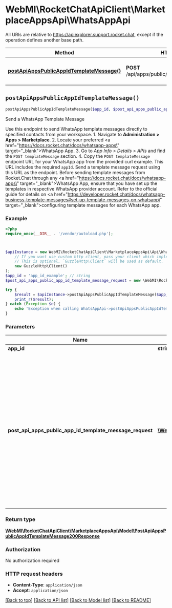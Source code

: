 # WebMI\RocketChatApiClient\MarketplaceAppsApi\WhatsAppApi

All URIs are relative to https://apiexplorer.support.rocket.chat, except if the operation defines another base path.

| Method | HTTP request | Description |
| ------------- | ------------- | ------------- |
| [**postApiAppsPublicAppIdTemplateMessage()**](WhatsAppApi.md#postApiAppsPublicAppIdTemplateMessage) | **POST** /api/apps/public/{appId}/templateMessage | Send a WhatsApp Template Message |


## `postApiAppsPublicAppIdTemplateMessage()`

```php
postApiAppsPublicAppIdTemplateMessage($app_id, $post_api_apps_public_app_id_template_message_request): \WebMI\RocketChatApiClient\MarketplaceAppsApi\Model\PostApiAppsPublicAppIdTemplateMessage200Response
```

Send a WhatsApp Template Message

Use this endpoint to send WhatsApp template messages directly to specified contacts from your workspace.  1. Navigate to **Administration > Apps > Marketplace**. 2. Locate your preferred <a href=\"https://docs.rocket.chat/docs/whatsapp-apps\" target=\"_blank\">WhatsApp App</a>. 3. Go to *App Info > Details > APIs* and find the `POST templateMessage` section. 4. Copy the `POST templateMessage` endpoint URL for your WhatsApp app from the provided curl example. This URL includes the required `appId`. Send a template message request using this URL as the endpoint.  Before sending template messages from Rocket.Chat through any <a href=\"https://docs.rocket.chat/docs/whatsapp-apps\" target=\"_blank\">WhatsApp App</a>, ensure that you have set up the templates in respective WhatsApp provider account. Refer to the official guide for details on <a href=\"https://developer.rocket.chat/docs/whatsapp-business-template-messages#set-up-template-messages-on-whatsapp\" target=\"_blank\">configuring template messages for each WhatsApp app</a>.

### Example

```php
<?php
require_once(__DIR__ . '/vendor/autoload.php');



$apiInstance = new WebMI\RocketChatApiClient\MarketplaceAppsApi\Api\WhatsAppApi(
    // If you want use custom http client, pass your client which implements `GuzzleHttp\ClientInterface`.
    // This is optional, `GuzzleHttp\Client` will be used as default.
    new GuzzleHttp\Client()
);
$app_id = 'app_id_example'; // string
$post_api_apps_public_app_id_template_message_request = new \WebMI\RocketChatApiClient\MarketplaceAppsApi\Model\PostApiAppsPublicAppIdTemplateMessageRequest(); // \WebMI\RocketChatApiClient\MarketplaceAppsApi\Model\PostApiAppsPublicAppIdTemplateMessageRequest | We strongly recommend including the + prefix for all phone numbers in the payload. While you can submit numbers without the leading + sign, we have encountered cases where WhatsApp will return an invalid response despite the number being in use.

try {
    $result = $apiInstance->postApiAppsPublicAppIdTemplateMessage($app_id, $post_api_apps_public_app_id_template_message_request);
    print_r($result);
} catch (Exception $e) {
    echo 'Exception when calling WhatsAppApi->postApiAppsPublicAppIdTemplateMessage: ', $e->getMessage(), PHP_EOL;
}
```

### Parameters

| Name | Type | Description  | Notes |
| ------------- | ------------- | ------------- | ------------- |
| **app_id** | **string**|  | |
| **post_api_apps_public_app_id_template_message_request** | [**\WebMI\RocketChatApiClient\MarketplaceAppsApi\Model\PostApiAppsPublicAppIdTemplateMessageRequest**](../Model/PostApiAppsPublicAppIdTemplateMessageRequest.md)| We strongly recommend including the + prefix for all phone numbers in the payload. While you can submit numbers without the leading + sign, we have encountered cases where WhatsApp will return an invalid response despite the number being in use. | [optional] |

### Return type

[**\WebMI\RocketChatApiClient\MarketplaceAppsApi\Model\PostApiAppsPublicAppIdTemplateMessage200Response**](../Model/PostApiAppsPublicAppIdTemplateMessage200Response.md)

### Authorization

No authorization required

### HTTP request headers

- **Content-Type**: `application/json`
- **Accept**: `application/json`

[[Back to top]](#) [[Back to API list]](../../README.md#endpoints)
[[Back to Model list]](../../README.md#models)
[[Back to README]](../../README.md)

